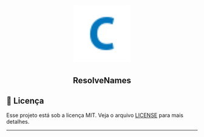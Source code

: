 <h1 align="center">
    <img alt="ResolveNames" src=".github/C.svg" width="150px" /> 
</h1> 

<h2 align="center">ResolveNames</h2>


## :memo: Licença

Esse projeto está sob a licença MIT. Veja o arquivo [LICENSE](LICENSE.md) para mais detalhes.

---
